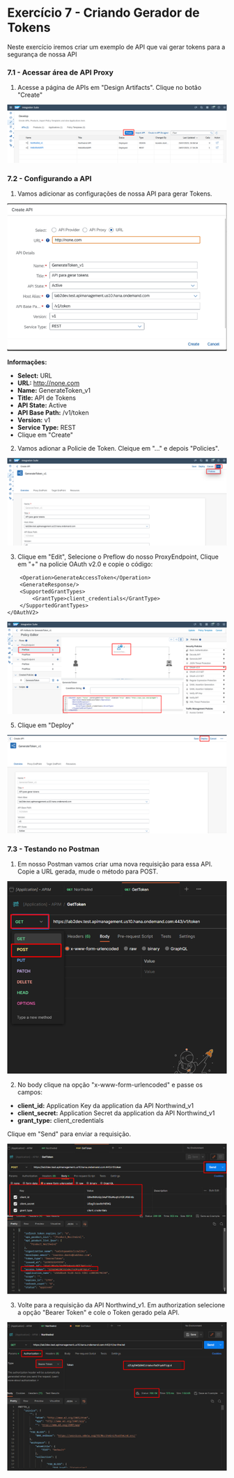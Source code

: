 # Exercício 7 - Criando Gerador de Tokens

Neste exercício iremos criar um exemplo de API que vai gerar tokens para a segurança de nossa API

### 7.1 - Acessar área de API Proxy

1. Acesse a página de APIs em "Design Artifacts". Clique no botão "Create"

![MDK](images/img1.png)

### 7.2 - Configurando a API

1. Vamos adicionar as configurações de nossa API para gerar Tokens.

![MDK](images/img2.png)

**Informações:**

- **Select:** URL
- **URL:** http://none.com
- **Name:** GenerateToken_v1
- **Title:** API de Tokens
- **API State:** Active
- **API Base Path:** /v1/token
- **Version:** v1
- **Service Type:** REST
- Clique em "Create"

2. Vamos adionar a Policie de Token. Cleique em "..." e depois "Policies".

![MDK](images/img3.png)

3. Clique em "Edit", Selecione o Preflow do nosso ProxyEndpoint, Clique em "+" na policie OAuth v2.0 e copie o código:

```<OAuthV2 async="false" continueOnError="false" enabled="true" xmlns="http://www.sap.com/apimgmt">
    <Operation>GenerateAccessToken</Operation>
    <GenerateResponse/>
    <SupportedGrantTypes>
        <GrantType>client_credentials</GrantType>
    </SupportedGrantTypes>
</OAuthV2>
```
 
![MDK](images/img4.png)

5. Clique em "Deploy"

![MDK](images/img5.png)

### 7.3 - Testando no Postman

1. Em nosso Postman vamos criar uma nova requisição para essa API. Copie a URL gerada, mude o método para POST.

![MDK](images/img6.png)

2. No body clique na opção "x-www-form-urlencoded" e passe os campos:

- **client_id:** Application Key da application da API Northwind_v1
- **client_secret:** Application Secret da application da API Northwind_v1
- **grant_type:** client_credentials

Clique em "Send" para enviar a requisição.

![MDK](images/img7.png)

3. Volte para a requisição da API Northwind_v1. Em authorization selecione a opção "Bearer Token" e cole o Token gerado pela API.

![MDK](images/img8.png)